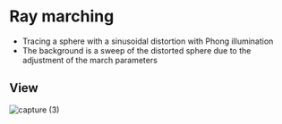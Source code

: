 # Ray marching
- Tracing a sphere with a sinusoidal distortion with Phong illumination
- The background is a sweep of the distorted sphere due to the adjustment of the march parameters
## View

![capture (3)](https://user-images.githubusercontent.com/71877725/107847844-f934b080-6dff-11eb-8fe0-6aea566b7e7b.gif)
